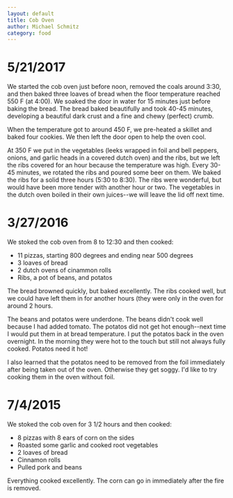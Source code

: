 ```yaml
---
layout: default
title: Cob Oven
author: Michael Schmitz
category: food
---
```


# 5/21/2017

We started the cob oven just before noon, removed the coals around 3:30, and
then baked three loaves of bread when the floor temperature reached 550 F (at
4:00).  We soaked the door in water for 15 minutes just before baking the
bread.  The bread baked beautifully and took 40-45 minutes, developing a
beautiful dark crust and a fine and chewy (perfect) crumb.

When the temperature got to around 450 F, we pre-heated a skillet and baked
four cookies.  We then left the door open to help the oven cool.

At 350 F we put in the vegetables (leeks wrapped in foil and bell peppers,
onions, and garlic heads in a covered dutch oven) and the ribs, but we left the
ribs covered for an hour because the temperature was high.  Every 30-45
minutes, we rotated the ribs and poured some beer on them.  We baked the ribs
for a solid three hours (5:30 to 8:30).  The ribs were wonderful, but would
have been more tender with another hour or two.  The vegetables in the dutch
oven boiled in their own juices--we will leave the lid off next time.

# 3/27/2016

We stoked the cob oven from 8 to 12:30 and then cooked:

* 11 pizzas, starting 800 degrees and ending near 500 degrees
* 3 loaves of bread
* 2 dutch ovens of cinammon rolls
* Ribs, a pot of beans, and potatos

The bread browned quickly, but baked excellently.  The ribs cooked well, but we
could have left them in for another hours (they were only in the oven for
around 2 hours.

The beans and potatos were underdone.  The beans didn't cook well because I had
added tomato.  The potatos did not get hot enough--next time I would put them
in at bread temperature.  I put the potatos back in the oven overnight.  In the
morning they were hot to the touch but still not always fully cooked.  Potatos
need it hot!

I also learned that the potatos need to be removed from the foil immediately
after being taken out of the oven.  Otherwise they get soggy.  I'd like to try
cooking them in the oven without foil.

# 7/4/2015

We stoked the cob oven for 3 1/2 hours and then cooked:

* 8 pizzas with 8 ears of corn on the sides
* Roasted some garlic and cooked root vegetables
* 2 loaves of bread
* Cinnamon rolls
* Pulled pork and beans

Everything cooked excellently.  The corn can go in immediately after the fire
is removed.
